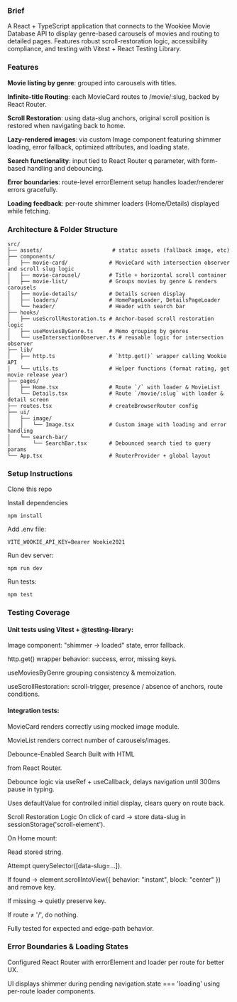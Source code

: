 ### Brief
A React + TypeScript application that connects to the Wookiee Movie Database API to display genre-based carousels of movies and routing to detailed pages. Features robust scroll-restoration logic, accessibility compliance, and testing with Vitest + React Testing Library.

### Features
<b>Movie listing by genre</b>: grouped into carousels with titles.

<b>Infinite-title Routing</b>: each MovieCard routes to /movie/:slug, backed by React Router.

<b>Scroll Restoration</b>: using data-slug anchors, original scroll position is restored when navigating back to home.

<b>Lazy-rendered images</b>: via custom Image component featuring shimmer loading, error fallback, optimized attributes, and loading state.

<b>Search functionality</b>: input tied to React Router q parameter, with form-based handling and debouncing.

<b>Error boundaries</b>: route-level errorElement setup handles loader/renderer errors gracefully.

<b>Loading feedback</b>: per-route shimmer loaders (Home/Details) displayed while fetching.

### Architecture & Folder Structure

```
src/
├── assets/                      # static assets (fallback image, etc)
├── components/
│   ├── movie-card/             # MovieCard with intersection observer and scroll slug logic
│   ├── movie-carousel/         # Title + horizontal scroll container
│   ├── movie-list/             # Groups movies by genre & renders carousels
│   ├── movie-details/          # Details screen display
│   ├── loaders/                # HomePageLoader, DetailsPageLoader
│   └── header/                 # Header with search bar
├── hooks/
│   ├── useScrollRestoration.ts # Anchor-based scroll restoration logic
│   ├── useMoviesByGenre.ts     # Memo grouping by genres
│   └── useIntersectionObserver.ts # reusable logic for intersection observer
├── lib/
│   ├── http.ts                 # `http.get()` wrapper calling Wookie API
│   └── utils.ts                # Helper functions (format rating, get movie release year)
├── pages/
│   ├── Home.tsx                # Route `/` with loader & MovieList
│   └── Details.tsx             # Route `/movie/:slug` with loader & detail screen
├── routes.tsx                  # createBrowserRouter config
├── ui/
│   ├── image/
│   │   └── Image.tsx           # Custom image with loading and error handling
│   └── search-bar/
│       └── SearchBar.tsx       # Debounced search tied to query params
└── App.tsx                     # RouterProvider + global layout
```

### Setup Instructions
Clone this repo

Install dependencies

```
npm install
```
Add .env file:

```
VITE_WOOKIE_API_KEY=Bearer Wookie2021
```

Run dev server:

```
npm run dev
```
Run tests:

```
npm test
```

### Testing Coverage

#### Unit tests using Vitest + @testing-library:

Image component: "shimmer → loaded" state, error fallback.

http.get() wrapper behavior: success, error, missing keys.

useMoviesByGenre grouping consistency & memoization.

useScrollRestoration: scroll-trigger, presence / absence of anchors, route conditions.

#### Integration tests:

MovieCard renders correctly using mocked image module.

MovieList renders correct number of carousels/images.

Debounce-Enabled Search
Built with HTML <Form> from React Router.

Debounce logic via useRef + useCallback, delays navigation until 300ms pause in typing.

Uses defaultValue for controlled initial display, clears query on route back.

Scroll Restoration Logic
On click of card → store data-slug in sessionStorage('scroll-element').

On Home mount:

Read stored string.

Attempt querySelector([data-slug=…]).

If found → element.scrollIntoView({ behavior: "instant", block: "center" }) and remove key.

If missing → quietly preserve key.

If route ≠ '/', do nothing.

Fully tested for expected and edge-path behavior.

### Error Boundaries & Loading States
Configured React Router with errorElement and loader per route for better UX.

UI displays shimmer during pending navigation.state === 'loading' using per-route loader components.

